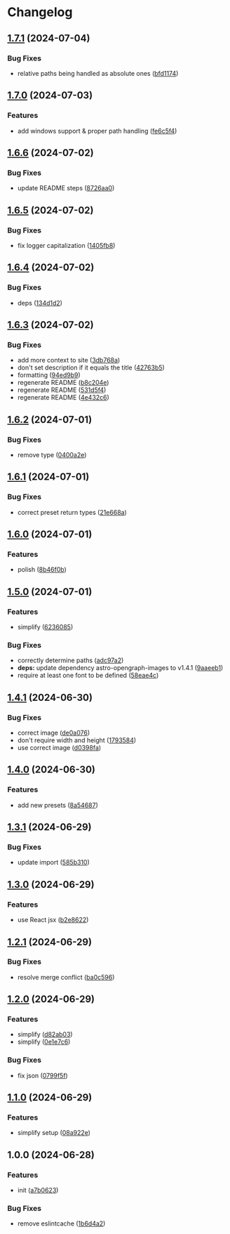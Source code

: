# Changelog

## [1.7.1](https://github.com/shepherdjerred/astro-opengraph-images/compare/v1.7.0...v1.7.1) (2024-07-04)


### Bug Fixes

* relative paths being handled as absolute ones ([bfd1174](https://github.com/shepherdjerred/astro-opengraph-images/commit/bfd117431a793e61926aed08e2f9474a87733918))

## [1.7.0](https://github.com/shepherdjerred/astro-opengraph-images/compare/v1.6.6...v1.7.0) (2024-07-03)


### Features

* add windows support & proper path handling ([fe6c5f4](https://github.com/shepherdjerred/astro-opengraph-images/commit/fe6c5f4abdf47c354afce4b2513588a759cbd8d7))

## [1.6.6](https://github.com/shepherdjerred/astro-opengraph-images/compare/v1.6.5...v1.6.6) (2024-07-02)


### Bug Fixes

* update README steps ([8726aa0](https://github.com/shepherdjerred/astro-opengraph-images/commit/8726aa0b7f76f73b097077d9168cd17a3f0cb805))

## [1.6.5](https://github.com/shepherdjerred/astro-opengraph-images/compare/v1.6.4...v1.6.5) (2024-07-02)


### Bug Fixes

* fix logger capitalization ([1405fb8](https://github.com/shepherdjerred/astro-opengraph-images/commit/1405fb8ee98e0d0bb4974e17f10b35d009bcf7f9))

## [1.6.4](https://github.com/shepherdjerred/astro-opengraph-images/compare/v1.6.3...v1.6.4) (2024-07-02)


### Bug Fixes

* deps ([134d1d2](https://github.com/shepherdjerred/astro-opengraph-images/commit/134d1d26038bbe1a1c0f66bda0de0cc4c6ef269c))

## [1.6.3](https://github.com/shepherdjerred/astro-opengraph-images/compare/v1.6.2...v1.6.3) (2024-07-02)


### Bug Fixes

* add more context to site ([3db768a](https://github.com/shepherdjerred/astro-opengraph-images/commit/3db768aef904a95915696accae28b9aa239a1419))
* don't set description if it equals the title ([42763b5](https://github.com/shepherdjerred/astro-opengraph-images/commit/42763b523ff25ba8b88a7d4ce463f972974f3ddc))
* formatting ([94ed9b9](https://github.com/shepherdjerred/astro-opengraph-images/commit/94ed9b99c8db98c284e9ffcc39b050ad3ab8e762))
* regenerate README ([b8c204e](https://github.com/shepherdjerred/astro-opengraph-images/commit/b8c204e0e9b37868e43692fc1d57e795d8dbb456))
* regenerate README ([531d5f4](https://github.com/shepherdjerred/astro-opengraph-images/commit/531d5f4780b273e317d608411c64fcba4f3e50db))
* regenerate README ([4e432c6](https://github.com/shepherdjerred/astro-opengraph-images/commit/4e432c6059b7b6f3f10e54c75307cbbd3e204bf0))

## [1.6.2](https://github.com/shepherdjerred/astro-opengraph-images/compare/v1.6.1...v1.6.2) (2024-07-01)


### Bug Fixes

* remove type ([0400a2e](https://github.com/shepherdjerred/astro-opengraph-images/commit/0400a2e71d33dcd3fbc5e595e9f984f14097118b))

## [1.6.1](https://github.com/shepherdjerred/astro-opengraph-images/compare/v1.6.0...v1.6.1) (2024-07-01)


### Bug Fixes

* correct preset return types ([21e668a](https://github.com/shepherdjerred/astro-opengraph-images/commit/21e668acc0c426a07435af73e4ccbae351d83d40))

## [1.6.0](https://github.com/shepherdjerred/astro-opengraph-images/compare/v1.5.0...v1.6.0) (2024-07-01)


### Features

* polish ([8b46f0b](https://github.com/shepherdjerred/astro-opengraph-images/commit/8b46f0bb710e805c01e4658a4fda02793004e78c))

## [1.5.0](https://github.com/shepherdjerred/astro-opengraph-images/compare/v1.4.1...v1.5.0) (2024-07-01)


### Features

* simplify ([6236085](https://github.com/shepherdjerred/astro-opengraph-images/commit/6236085749e19cc93d1df06c494a18e78a9c2b27))


### Bug Fixes

* correctly determine paths ([adc97a2](https://github.com/shepherdjerred/astro-opengraph-images/commit/adc97a2638b6a9593eea7f61939a8931f6249c08))
* **deps:** update dependency astro-opengraph-images to v1.4.1 ([9aaeeb1](https://github.com/shepherdjerred/astro-opengraph-images/commit/9aaeeb1d4226d89eac726053fe18edd7de4955f0))
* require at least one font to be defined ([58eae4c](https://github.com/shepherdjerred/astro-opengraph-images/commit/58eae4ccc400d201e4b6b8c100f9884cc64d7927))

## [1.4.1](https://github.com/shepherdjerred/astro-opengraph-images/compare/v1.4.0...v1.4.1) (2024-06-30)

### Bug Fixes

- correct image ([de0a076](https://github.com/shepherdjerred/astro-opengraph-images/commit/de0a07680b2e31fbd3ee2ca615c927e5c1823f49))
- don't require width and height ([1793584](https://github.com/shepherdjerred/astro-opengraph-images/commit/17935846ec2b29fe45e1612a5bb76de0fecdbc56))
- use correct image ([d0398fa](https://github.com/shepherdjerred/astro-opengraph-images/commit/d0398fa9c4639374df608901f8ff8c5e47c26b49))

## [1.4.0](https://github.com/shepherdjerred/astro-opengraph-images/compare/v1.3.1...v1.4.0) (2024-06-30)

### Features

- add new presets ([8a54687](https://github.com/shepherdjerred/astro-opengraph-images/commit/8a5468741998557dc740ffd5b053787ccfb567b8))

## [1.3.1](https://github.com/shepherdjerred/astro-opengraph-images/compare/v1.3.0...v1.3.1) (2024-06-29)

### Bug Fixes

- update import ([585b310](https://github.com/shepherdjerred/astro-opengraph-images/commit/585b3100ec97f3634a67d8b8a9694a56380fd388))

## [1.3.0](https://github.com/shepherdjerred/astro-opengraph-images/compare/v1.2.1...v1.3.0) (2024-06-29)

### Features

- use React jsx ([b2e8622](https://github.com/shepherdjerred/astro-opengraph-images/commit/b2e862217788735eacebf20396951193dfdb894d))

## [1.2.1](https://github.com/shepherdjerred/astro-opengraph-images/compare/v1.2.0...v1.2.1) (2024-06-29)

### Bug Fixes

- resolve merge conflict ([ba0c596](https://github.com/shepherdjerred/astro-opengraph-images/commit/ba0c596b3f10a95d0cbe67bf9eef51b552fc7afe))

## [1.2.0](https://github.com/shepherdjerred/astro-opengraph-images/compare/v1.1.0...v1.2.0) (2024-06-29)

### Features

- simplify ([d82ab03](https://github.com/shepherdjerred/astro-opengraph-images/commit/d82ab031aa971437a9b02999be52c04a8a9e089c))
- simplify ([0e1e7c6](https://github.com/shepherdjerred/astro-opengraph-images/commit/0e1e7c6b1d4effa4fb0caa5fcf676168d3b03dd2))

### Bug Fixes

- fix json ([0799f5f](https://github.com/shepherdjerred/astro-opengraph-images/commit/0799f5f055d12a3cabd9cc72dd30c9cef9219b84))

## [1.1.0](https://github.com/shepherdjerred/astro-opengraph-images/compare/v1.0.0...v1.1.0) (2024-06-29)

### Features

- simplify setup ([08a922e](https://github.com/shepherdjerred/astro-opengraph-images/commit/08a922e7d096930e3af40865d34ac18c480384fa))

## 1.0.0 (2024-06-28)

### Features

- init ([a7b0623](https://github.com/shepherdjerred/astro-opengraph-images/commit/a7b06237cec0b4c7228f5d91a07c03d168395d52))

### Bug Fixes

- remove eslintcache ([1b6d4a2](https://github.com/shepherdjerred/astro-opengraph-images/commit/1b6d4a27080b92ed9189d2cdb45a3f4009b84c08))
